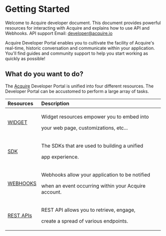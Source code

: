 # Getting Started

Welcome to Acquire developer document. This document provides powerful resources for interacting with Acquire and explains how to use API and Webhooks. API support Email: [developer@acquire.io](mailto:developer@acquire.io)  
  
Acquire Developer Portal enables you to cultivate the facility of Acquire's real-time, historic conversation and communicate within your application. You'll find guides and community support to help you start working as quickly as possible!

## What do you want to do?

The [Acquire](https://acquire.io/) Developer Portal is unified into four different resources. The Developer Portal can be accustomed to perform a large array of tasks.

<table>
  <thead>
    <tr>
      <th style="text-align:left"><b>Resources</b>
      </th>
      <th style="text-align:left"><b>Description</b>
      </th>
    </tr>
  </thead>
  <tbody>
    <tr>
      <td style="text-align:left"><a href="widget/overview.md">WIDGET</a>
      </td>
      <td style="text-align:left">
        <p>Widget resources empower you to embed into</p>
        <p>your web page, customizations, etc...</p>
      </td>
    </tr>
    <tr>
      <td style="text-align:left"><a href="sdk/overview.md">SDK</a>
      </td>
      <td style="text-align:left">
        <p>The SDKs that are used to building a unified</p>
        <p>app experience.</p>
      </td>
    </tr>
    <tr>
      <td style="text-align:left"><a href="webhook-api/introduction.md">WEBHOOKS</a>
      </td>
      <td style="text-align:left">
        <p>Webhooks allow your application to be notified</p>
        <p>when an event occurring within your Acquire account.</p>
      </td>
    </tr>
    <tr>
      <td style="text-align:left"><a href="rest-apis/introduction.md">REST APIs</a>
      </td>
      <td style="text-align:left">
        <p>REST API allows you to retrieve, engage,</p>
        <p>create a spread of various endpoints.</p>
      </td>
    </tr>
  </tbody>
</table>

